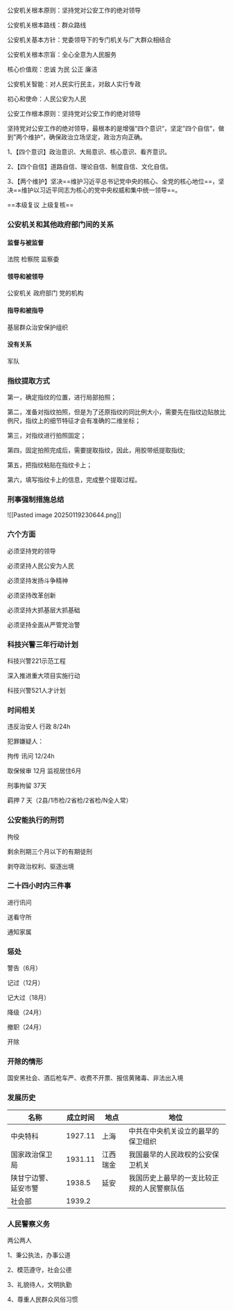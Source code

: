 公安机关根本原则：坚持党对公安工作的绝对领导

公安机关根本路线：群众路线

公安机关基本方针：党委领导下的专门机关与广大群众相结合

公安机关根本宗盲：全心全意为人民服务

核心价值观：忠诚 为民 公正 廉洁

公安机关智能：对人民实行民主，对敌人实行专政

初心和使命：人民公安为人民

公安工作根本原则：坚持党对公安工作的绝对领导

坚持党对公安工作的绝对领导，最根本的是增强“四个意识“，坚定”四个自信“，做到”两个维护“，确保政治立场坚定，政治方向正确。

1、【四个意识】政治意识、大局意识、核心意识、看齐意识。 

2、【四个自信】道路自信、理论自信、制度自信、文化自信。 

3、【两个维护】坚决==维护习近平总书记党中央的核心、全党的核心地位==，坚决==维护以习近平同志为核心的党中央权威和集中统一领导==。 




==本级复议 上级复核==


### 公安机关和其他政府部门间的关系

#### 监督与被监督

法院 检察院 监察委

#### 领导和被领导

公安机关 政府部门 党的机构

#### 指导和被指导

基层群众治安保护组织

#### 没有关系

军队


### 指纹提取方式

第一，确定指纹的位置，进行局部拍照；

第二，准备对指纹拍照，但是为了还原指纹的同比例大小，需要先在指纹边贴放比例尺，指纹上的细节特征才会有准确的二维坐标；

第三，对指纹进行拍照固定；

第四，固定拍照完成后，需要提取指纹，因此，用胶带纸提取指纹;

第五，把指纹粘贴在指纹卡上；

第六，填写指纹卡上的信息，完成整个提取过程。


### 刑事强制措施总结

![[Pasted image 20250119230644.png]]


### 六个方面

必须坚持党的领导

必须坚持人民公安为人民

必须坚持发扬斗争精神

必须坚持改革创新

必须坚持大抓基层大抓基础

必须坚持全面从严管党治警


### 科技兴警三年行动计划

科技兴警221示范工程

深入推进重大项目实施行动

科技兴警521人才计划


### 时间相关

违反治安人 行政  8/24h

犯罪嫌疑人：

拘传 讯问 12/24h

取保候审 12月 监视居住6月

刑事拘留 37天 

羁押 7 天（2县/1市检/2省检/2省检/N全人常）


### 公安能执行的刑罚

拘役 

剩余刑期三个月以下的有期徒刑

剥夺政治权利、驱逐出境


### 二十四小时内三件事

进行讯问

送看守所

通知家属



### 惩处

警告（6月）

记过（12月）

记大过（18月）

降级（24月）

撤职（24月）

开除


### 开除的情形

国安黑社会、酒后枪车严、收费不开票、报信黄赌毒、非法出入境


### 发展历史

| 名称         | 成立时间    | 地点   | 地位                    |
| ---------- | ------- | ---- | --------------------- |
| 中央特科       | 1927.11 | 上海   | 中共在中央机关设立的最早的保卫组织     |
| 国家政治保卫局    | 1931.11 | 江西瑞金 | 我国最早的人民政权的公安保卫机关      |
| 陕甘宁边警、延安市警 | 1938.5  | 延安   | 我国历史上最早的一支比较正规的人民警察队伍 |
| 社会部        | 1939.2  |      |                       |

### 人民警察义务

两公两人

1、秉公执法，办事公道

2、模范遵守，社会公德

3、礼貌待人，文明执勤

4、尊重人民群众风俗习惯